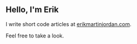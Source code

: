 ## Hello, I'm Erik

I write short code articles at [erikmartinjordan.com](https://erikmartinjordan.com). 

Feel free to take a look.

